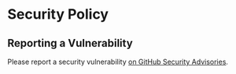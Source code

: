 # Security Policy

## Reporting a Vulnerability

Please report a security vulnerability [on GitHub Security Advisories](https://github.com/xdev-software/vaadin-chip-combobox/security/advisories/new).
